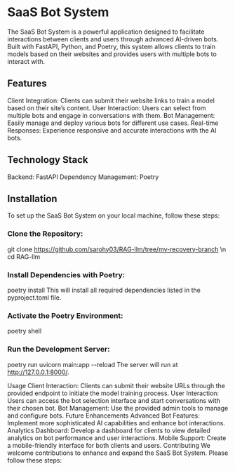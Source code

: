 # SaaS Bot System
The SaaS Bot System is a powerful application designed to facilitate interactions between clients and users through advanced AI-driven bots. Built with FastAPI, Python, and Poetry, this system allows clients to train models based on their websites and provides users with multiple bots to interact with.

## Features
Client Integration: Clients can submit their website links to train a model based on their site’s content.
User Interaction: Users can select from multiple bots and engage in conversations with them.
Bot Management: Easily manage and deploy various bots for different use cases.
Real-time Responses: Experience responsive and accurate interactions with the AI bots.

## Technology Stack
Backend: FastAPI
Dependency Management: Poetry

## Installation
To set up the SaaS Bot System on your local machine, follow these steps:

### Clone the Repository:


git clone https://github.com/sarohy03/RAG-llm/tree/my-recovery-branch \n
cd RAG-llm

### Install Dependencies with Poetry:

poetry install
This will install all required dependencies listed in the pyproject.toml file.

### Activate the Poetry Environment:

poetry shell

### Run the Development Server:

poetry run uvicorn main:app --reload
The server will run at http://127.0.0.1:8000/.

Usage
Client Interaction: Clients can submit their website URLs through the provided endpoint to initiate the model training process.
User Interaction: Users can access the bot selection interface and start conversations with their chosen bot.
Bot Management: Use the provided admin tools to manage and configure bots.
Future Enhancements
Advanced Bot Features: Implement more sophisticated AI capabilities and enhance bot interactions.
Analytics Dashboard: Develop a dashboard for clients to view detailed analytics on bot performance and user interactions.
Mobile Support: Create a mobile-friendly interface for both clients and users.
Contributing
We welcome contributions to enhance and expand the SaaS Bot System. Please follow these steps:

## 
